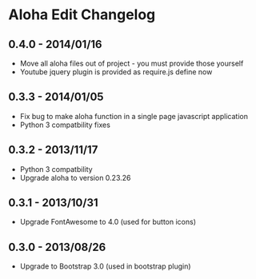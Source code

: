 # Aloha Edit Changelog

## 0.4.0 - 2014/01/16

- Move all aloha files out of project - you must provide those yourself
- Youtube jquery plugin is provided as require.js define now

## 0.3.3 - 2014/01/05

- Fix bug to make aloha function in a single page javascript application
- Python 3 compatbility fixes

## 0.3.2 - 2013/11/17

- Python 3 compatbility
- Upgrade aloha to version 0.23.26

## 0.3.1 - 2013/10/31

- Upgrade FontAwesome to 4.0 (used for button icons)

## 0.3.0 - 2013/08/26

- Upgrade to Bootstrap 3.0 (used in bootstrap plugin)